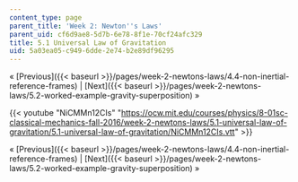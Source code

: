 ```yaml
---
content_type: page
parent_title: 'Week 2: Newton''s Laws'
parent_uid: cf6d9ae8-5d7b-6e78-8f1e-70cf24afc329
title: 5.1 Universal Law of Gravitation
uid: 5a03ea05-c949-6dde-2e74-b2e89df96295
---
```


« [Previous]({{< baseurl >}}/pages/week-2-newtons-laws/4.4-non-inertial-reference-frames) | [Next]({{< baseurl >}}/pages/week-2-newtons-laws/5.2-worked-example-gravity-superposition) »

{{< youtube "NiCMMn12CIs" "https://ocw.mit.edu/courses/physics/8-01sc-classical-mechanics-fall-2016/week-2-newtons-laws/5.1-universal-law-of-gravitation/5.1-universal-law-of-gravitation/NiCMMn12CIs.vtt" >}}

« [Previous]({{< baseurl >}}/pages/week-2-newtons-laws/4.4-non-inertial-reference-frames) | [Next]({{< baseurl >}}/pages/week-2-newtons-laws/5.2-worked-example-gravity-superposition) »